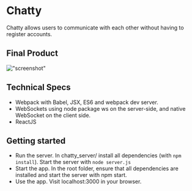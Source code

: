 # Chatty

Chatty allows users to communicate with each other without having to register accounts.

## Final Product

!["screenshot"](https://github.com/presseyt/react-simple-boilerplate/blob/master/docs/Chatty%20Screenshot.png?raw=true)

## Technical Specs

- Webpack with Babel, JSX, ES6 and webpack dev server.
- WebSockets using node package ws on the server-side, and native WebSocket on the client side.
- ReactJS

## Getting started

- Run the server.  In chatty_server/ install all dependencies (with `npm install`).  Start the server with `node server.js`
- Start the app.  In the root folder, ensure that all dependencies are installed and start the server with npm start.
- Use the app. Visit localhost:3000 in your browser.